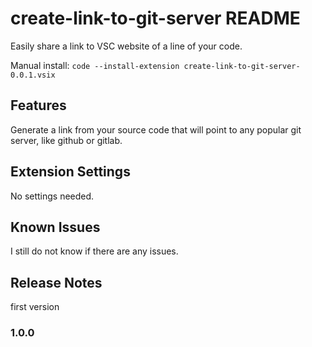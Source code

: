 # create-link-to-git-server README

Easily share a link to VSC website of a line of your code. 

Manual install: `code --install-extension create-link-to-git-server-0.0.1.vsix`

## Features

Generate a link from your source code that will point to any popular git server, like github or gitlab. 

## Extension Settings

No settings needed.

## Known Issues

I still do not know if there are any issues. 

## Release Notes

first version 

### 1.0.0

